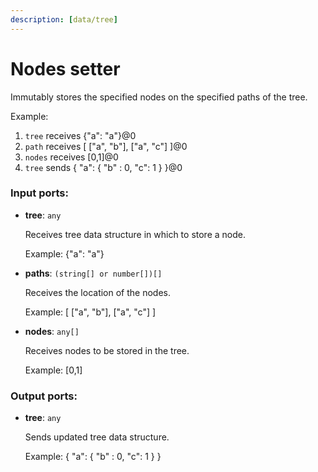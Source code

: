 ```yaml
---
description: [data/tree]
---
```


# Nodes setter

Immutably stores the specified nodes on the specified paths of the tree.

Example:
1. `tree` receives 
{"a": "a"}@0
2. `path` receives
[
  ["a", "b"],
  ["a", "c"]
]@0
3. `nodes` receives
[0,1]@0
4. `tree` sends
{
  "a": {
     "b" : 0,
     "c": 1
  }
}@0

### Input ports:

* __tree__: `any`

    Receives tree data structure in which to store a node.
    
    Example:
    {"a": "a"}


* __paths__: `(string[] or number[])[]`

    Receives the location of the nodes.
    
    Example:
    [
      ["a", "b"],
      ["a", "c"]
    ]


* __nodes__: `any[]`

    Receives nodes to be stored in the tree.
    
    Example:
    [0,1]

### Output ports:

* __tree__: `any`

    Sends updated tree data structure.
    
    Example:
    {
      "a": {
         "b" : 0,
         "c": 1
      }
    }

